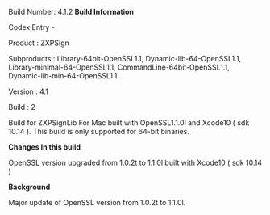 Build Number: 4.1.2
**Build Information**

Codex Entry -

Product : ZXPSign

Subproducts : Library-64bit-OpenSSL1.1, Dynamic-lib-64-OpenSSL1.1, Library-minimal-64-OpenSSL1.1, CommandLine-64bit-OpenSSL1.1, Dynamic-lib-min-64-OpenSSL1.1

Version : 4.1

Build :  2

Build for ZXPSignLib For Mac built with OpenSSL1.1.0l and Xcode10 ( sdk 10.14 ). This build is only supported for 64-bit binaries.

**Changes In this build**

OpenSSL version upgraded from 1.0.2t to 1.1.0l built with  Xcode10 ( sdk 10.14 )

**Background**

Major update of OpenSSL version from 1.0.2t to 1.1.0l.
